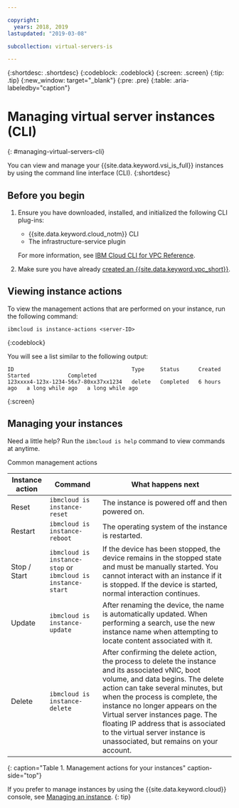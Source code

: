 ```yaml
---

copyright:
  years: 2018, 2019
lastupdated: "2019-03-08"

subcollection: virtual-servers-is

---
```


{:shortdesc: .shortdesc}
{:codeblock: .codeblock}
{:screen: .screen}
{:tip: .tip}
{:new_window: target="_blank"}
{:pre: .pre}
{:table: .aria-labeledby="caption"}


# Managing virtual server instances (CLI)
{: #managing-virtual-servers-cli}

You can view and manage your {{site.data.keyword.vsi_is_full}} instances by using the command line interface (CLI).
{:shortdesc}

## Before you begin
1. Ensure you have downloaded, installed, and initialized the following CLI plug-ins:
    * {{site.data.keyword.cloud_notm}} CLI
    * The infrastructure-service plugin

   For more information, see [IBM Cloud CLI for VPC Reference](/docs/infrastructure-service-cli-plugin?topic=infrastructure-service-cli-vpc-reference).
2. Make sure you have already [created an {{site.data.keyword.vpc_short}}](/docs/infrastructure/vpc?topic=vpc-getting-started-with-ibm-cloud-virtual-private-cloud-infrastructure).

## Viewing instance actions
To view the management actions that are performed on your instance, run the following command:

```
ibmcloud is instance-actions <server-ID>
```
{:codeblock}

You will see a list similar to the following output:

```
ID                                     Type     Status      Created       Started            Completed   
123xxxx4-123x-1234-56x7-80xx37xx1234   delete   Completed   6 hours ago   a long while ago   a long while ago         
```
{:screen}

## Managing your instances
Need a little help? Run the `ibmcloud is help` command to view commands at anytime.

Common management actions

|              Instance action          |  Command              |  What happens next           |
| ---------------------------------------| --------------------------|----------------------------- |
| Reset          |`ibmcloud is instance-reset`   | The instance is powered off and then powered on.     |
| Restart          |`ibmcloud is instance-reboot`   | The operating system of the instance is restarted.    |
| Stop / Start          | `ibmcloud is instance-stop` or `ibmcloud is instance-start`  | If the device has been stopped, the device remains in the stopped state and must be manually started. You cannot interact with an instance if it is stopped. If the device is started, normal interaction continues.    |
| Update          | `ibmcloud is instance-update`  | After renaming the device, the name is automatically updated. When performing a search, use the new instance name when attempting to locate content associated with it.    |
| Delete         | `ibmcloud is instance-delete` | After confirming the delete action, the process to delete the instance and its associated vNIC, boot volume, and data begins. The delete action can take several minutes, but when the process is complete, the instance no longer appears on the Virtual server instances page. The floating IP address that is associated to the virtual server instance is unassociated, but remains on your account.    |
{: caption="Table 1. Management actions for your instances" caption-side="top"}

If you prefer to manage instances by using the {{site.data.keyword.cloud}} console, see [Managing an instance](/docs/vsi-is?topic=virtual-servers-is-managing-virtual-server-instances).
{: tip}
